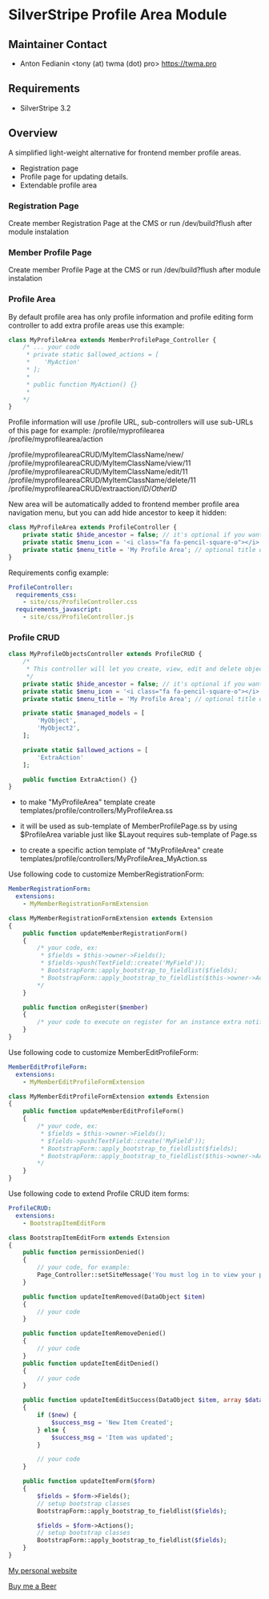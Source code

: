 # SilverStripe Profile Area Module

## Maintainer Contact
 * Anton Fedianin
   <tony (at) twma (dot) pro>
   <https://twma.pro>

## Requirements
 * SilverStripe 3.2


## Overview

A simplified light-weight alternative for frontend member profile areas.

 * Registration page
 * Profile page for updating details.
 * Extendable profile area

### Registration Page

Create member Registration Page at the CMS or run /dev/build?flush after module instalation

### Member Profile Page

Create member Profile Page at the CMS or run /dev/build?flush after module instalation

### Profile Area

By default profile area has only profile information and profile editing form controller to add extra profile areas use this example:

```php
class MyProfileArea extends MemberProfilePage_Controller {
    /* ... your code
     * private static $allowed_actions = [
     *    'MyAction'
     * ];
     *
     * public function MyAction() {}
     *
    */
}
```

Profile information will use /profile URL, sub-controllers will use sub-URLs of this page for example:
/profile/myprofilearea
/profile/myprofilearea/action

/profile/myprofileareaCRUD/MyItemClassName/new/
/profile/myprofileareaCRUD/MyItemClassName/view/11
/profile/myprofileareaCRUD/MyItemClassName/edit/11
/profile/myprofileareaCRUD/MyItemClassName/delete/11
/profile/myprofileareaCRUD/extraaction/*ID*/*OtherID*


New area will be automatically added to frontend member profile area navigation menu, but you can add hide ancestor to keep it hidden:
```php
class MyProfileArea extends ProfileController {
    private static $hide_ancestor = false; // it's optional if you want to hide this controller set to true
    private static $menu_icon = '<i class="fa fa-pencil-square-o"></i>'; // optional icon
    private static $menu_title = 'My Profile Area'; // optional title otherwise My Profile Area title will be used
}
```

Requirements config example:
```yml
ProfileController:
  requirements_css:
    - site/css/ProfileController.css
  requirements_javascript:
    - site/css/ProfileController.js
```

### Profile CRUD

```php
class MyProfileObjectsController extends ProfileCRUD {
    /*
     * This controller will let you create, view, edit and delete objects
     */
    private static $hide_ancestor = false; // it's optional if you want to hide this controller set to true
    private static $menu_icon = '<i class="fa fa-pencil-square-o"></i>'; // optional icon
    private static $menu_title = 'My Profile Area'; // optional title otherwise My Profile Area title will be used

    private static $managed_models = [
        'MyObject',
        'MyObject2',
    ];

    private static $allowed_actions = [
        'ExtraAction'
    ];

    public function ExtraAction() {}
}
```

* to make "MyProfileArea" template create templates/profile/controllers/MyProfileArea.ss
* it will be used as sub-template of MemberProfilePage.ss by using $ProfileArea variable just like $Layout requires sub-template of Page.ss

* to create a specific action template of "MyProfileArea" create templates/profile/controllers/MyProfileArea_MyAction.ss

Use following code to customize MemberRegistrationForm:

```yml
MemberRegistrationForm:
  extensions:
    - MyMemberRegistrationFormExtension
```

```php
class MyMemberRegistrationFormExtension extends Extension
{
    public function updateMemberRegistrationForm()
    {
        /* your code, ex:
         * $fields = $this->owner->Fields();
         * $fields->push(TextField::create('MyField'));
         * BootstrapForm::apply_bootstrap_to_fieldlist($fields);
         * BootstrapForm::apply_bootstrap_to_fieldlist($this->owner->Actions());
        */
    }

    public function onRegister($member)
    {
        /* your code to execute on register for an instance extra notifications */
    }
}
```

Use following code to customize MemberEditProfileForm:

```yml
MemberEditProfileForm:
  extensions:
    - MyMemberEditProfileFormExtension
```

```php
class MyMemberEditProfileFormExtension extends Extension
{
    public function updateMemberEditProfileForm()
    {
        /* your code, ex:
         * $fields = $this->owner->Fields();
         * $fields->push(TextField::create('MyField'));
         * BootstrapForm::apply_bootstrap_to_fieldlist($fields);
         * BootstrapForm::apply_bootstrap_to_fieldlist($this->owner->Actions());
        */
    }
}
```

Use following code to extend Profile CRUD item forms:
```yml
ProfileCRUD:
  extensions:
    - BootstrapItemEditForm
```

```php
class BootstrapItemEditForm extends Extension
{
    public function permissionDenied()
    {
        // your code, for example:
        Page_Controller::setSiteMessage('You must log in to view your profile.', 'warning');
    }

    public function updateItemRemoved(DataObject $item)
    {
        // your code
    }

    public function updateItemRemoveDenied()
    {
        // your code
    }
    public function updateItemEditDenied()
    {
        // your code
    }

    public function updateItemEditSuccess(DataObject $item, array $data, $new = false)
    {
        if ($new) {
            $success_msg = 'New Item Created';
        } else {
            $success_msg = 'Item was updated';
        }

        // your code
    }

    public function updateItemForm($form)
    {
        $fields = $form->Fields();
        // setup bootstrap classes
        BootstrapForm::apply_bootstrap_to_fieldlist($fields);

        $fields = $form->Actions();
        // setup bootstrap classes
        BootstrapForm::apply_bootstrap_to_fieldlist($fields);
    }
}
```

[My personal website](https://twma.pro)

[Buy me a Beer](https://www.paypal.me/tonytwma)
